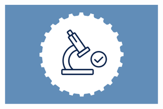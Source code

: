 <p align="center">
  <img src="Certification_Banner.png" alt="My Certifications Background" width="850">
</p>
